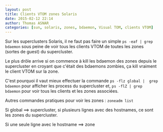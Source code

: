 ```yaml
---
layout: post
title: Clients VTOM zones Solaris 
date: 2015-02-12 22:14
author: Thomas ASNAR
categories: [sun, solaris, zones, bdaemon, Visual TOM, clients VTOM]
---
```

Sur les superclusters Solaris, il ne faut pas faire un simple `ps -eaf | grep bdaemon` sous peine de voir tous les clients VTOM de toutes les zones (sortes de guest) du supercluster. 

Le plus drôle arrive si on commence à kill les bdaemon des zones depuis le supercluster en croyant que c'était des bdaemons zombies, ça kill vraiment le client VTOM sur la zone.

C'est pourquoi il vaut mieux effectuer la commande `ps -flz global |  grep bdaemon` pour afficher les process du supercluster et, `ps -flZ | grep bdaemon` pour voir tous les clients et les zones associées.

Autres commandes pratiques pour voir les zones : 
`zoneadm list` 

Si global ==> supercluster, si plusieurs lignes avec des hostnames, ce sont les zones du supercluster.

Si une seule ligne avec le hostname ==> zone